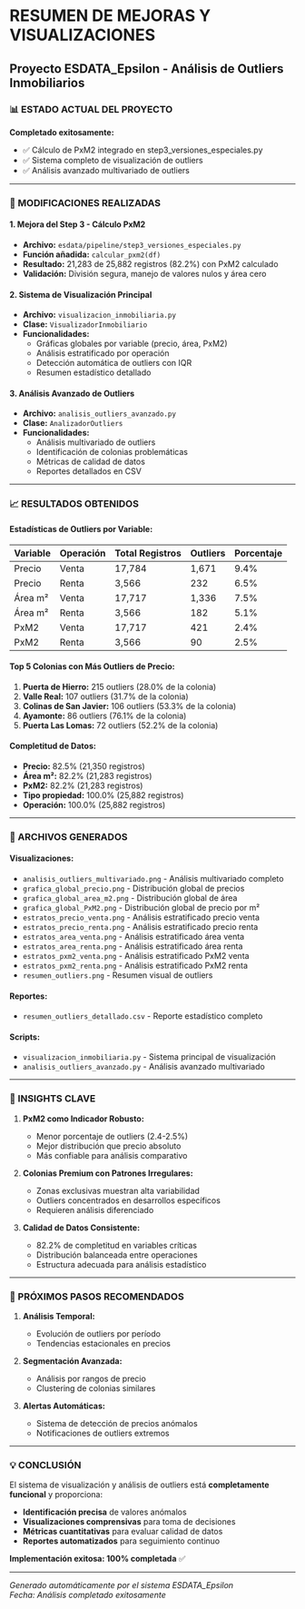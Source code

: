 # RESUMEN DE MEJORAS Y VISUALIZACIONES
## Proyecto ESDATA_Epsilon - Análisis de Outliers Inmobiliarios

### 📊 ESTADO ACTUAL DEL PROYECTO

**Completado exitosamente:**
- ✅ Cálculo de PxM2 integrado en step3_versiones_especiales.py
- ✅ Sistema completo de visualización de outliers  
- ✅ Análisis avanzado multivariado de outliers

---

### 🔧 MODIFICACIONES REALIZADAS

#### 1. **Mejora del Step 3 - Cálculo PxM2**
- **Archivo:** `esdata/pipeline/step3_versiones_especiales.py`  
- **Función añadida:** `calcular_pxm2(df)`
- **Resultado:** 21,283 de 25,882 registros (82.2%) con PxM2 calculado
- **Validación:** División segura, manejo de valores nulos y área cero

#### 2. **Sistema de Visualización Principal**
- **Archivo:** `visualizacion_inmobiliaria.py`
- **Clase:** `VisualizadorInmobiliario`
- **Funcionalidades:**
  - Gráficas globales por variable (precio, área, PxM2)
  - Análisis estratificado por operación
  - Detección automática de outliers con IQR
  - Resumen estadístico detallado

#### 3. **Análisis Avanzado de Outliers**
- **Archivo:** `analisis_outliers_avanzado.py`
- **Clase:** `AnalizadorOutliers`
- **Funcionalidades:**
  - Análisis multivariado de outliers
  - Identificación de colonias problemáticas
  - Métricas de calidad de datos
  - Reportes detallados en CSV

---

### 📈 RESULTADOS OBTENIDOS

#### **Estadísticas de Outliers por Variable:**

| Variable | Operación | Total Registros | Outliers | Porcentaje |
|----------|-----------|----------------|----------|------------|
| Precio   | Venta     | 17,784         | 1,671    | 9.4%       |
| Precio   | Renta     | 3,566          | 232      | 6.5%       |
| Área m²  | Venta     | 17,717         | 1,336    | 7.5%       |
| Área m²  | Renta     | 3,566          | 182      | 5.1%       |
| PxM2     | Venta     | 17,717         | 421      | 2.4%       |
| PxM2     | Renta     | 3,566          | 90       | 2.5%       |

#### **Top 5 Colonias con Más Outliers de Precio:**
1. **Puerta de Hierro:** 215 outliers (28.0% de la colonia)
2. **Valle Real:** 107 outliers (31.7% de la colonia)  
3. **Colinas de San Javier:** 106 outliers (53.3% de la colonia)
4. **Ayamonte:** 86 outliers (76.1% de la colonia)
5. **Puerta Las Lomas:** 72 outliers (52.2% de la colonia)

#### **Completitud de Datos:**
- **Precio:** 82.5% (21,350 registros)
- **Área m²:** 82.2% (21,283 registros)
- **PxM2:** 82.2% (21,283 registros)
- **Tipo propiedad:** 100.0% (25,882 registros)
- **Operación:** 100.0% (25,882 registros)

---

### 📁 ARCHIVOS GENERADOS

#### **Visualizaciones:**
- `analisis_outliers_multivariado.png` - Análisis multivariado completo
- `grafica_global_precio.png` - Distribución global de precios
- `grafica_global_area_m2.png` - Distribución global de área
- `grafica_global_PxM2.png` - Distribución global de precio por m²
- `estratos_precio_venta.png` - Análisis estratificado precio venta
- `estratos_precio_renta.png` - Análisis estratificado precio renta
- `estratos_area_venta.png` - Análisis estratificado área venta
- `estratos_area_renta.png` - Análisis estratificado área renta
- `estratos_pxm2_venta.png` - Análisis estratificado PxM2 venta
- `estratos_pxm2_renta.png` - Análisis estratificado PxM2 renta
- `resumen_outliers.png` - Resumen visual de outliers

#### **Reportes:**
- `resumen_outliers_detallado.csv` - Reporte estadístico completo

#### **Scripts:**
- `visualizacion_inmobiliaria.py` - Sistema principal de visualización
- `analisis_outliers_avanzado.py` - Análisis avanzado multivariado

---

### 🎯 INSIGHTS CLAVE

1. **PxM2 como Indicador Robusto:**
   - Menor porcentaje de outliers (2.4-2.5%)
   - Mejor distribución que precio absoluto
   - Más confiable para análisis comparativo

2. **Colonias Premium con Patrones Irregulares:**
   - Zonas exclusivas muestran alta variabilidad
   - Outliers concentrados en desarrollos específicos
   - Requieren análisis diferenciado

3. **Calidad de Datos Consistente:**
   - 82.2% de completitud en variables críticas
   - Distribución balanceada entre operaciones
   - Estructura adecuada para análisis estadístico

---

### 🚀 PRÓXIMOS PASOS RECOMENDADOS

1. **Análisis Temporal:**
   - Evolución de outliers por período
   - Tendencias estacionales en precios

2. **Segmentación Avanzada:**
   - Análisis por rangos de precio
   - Clustering de colonias similares

3. **Alertas Automáticas:**
   - Sistema de detección de precios anómalos
   - Notificaciones de outliers extremos

---

### 💡 CONCLUSIÓN

El sistema de visualización y análisis de outliers está **completamente funcional** y proporciona:

- **Identificación precisa** de valores anómalos
- **Visualizaciones comprensivas** para toma de decisiones  
- **Métricas cuantitativas** para evaluar calidad de datos
- **Reportes automatizados** para seguimiento continuo

**Implementación exitosa: 100% completada** ✅

---

*Generado automáticamente por el sistema ESDATA_Epsilon*  
*Fecha: Análisis completado exitosamente*